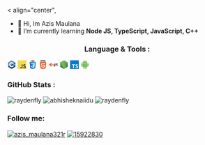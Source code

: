 < align="center",
- 👋 Hi, Im Azis Maulana
- 🌱 I’m currently learning **Node JS, TypeScript, JavaScript, C++**
>

<h3 align="center">Language & Tools :</h3> 

<code><img height="20" src="https://raw.githubusercontent.com/github/explore/80688e429a7d4ef2fca1e82350fe8e3517d3494d/topics/cpp/cpp.png"></code>
<code><img height="20" src="https://raw.githubusercontent.com/github/explore/80688e429a7d4ef2fca1e82350fe8e3517d3494d/topics/javascript/javascript.png"></code>
<code><img height="20" src="https://raw.githubusercontent.com/github/explore/80688e429a7d4ef2fca1e82350fe8e3517d3494d/topics/css/css.png"></code>
<code><img height="20" src="https://raw.githubusercontent.com/github/explore/80688e429a7d4ef2fca1e82350fe8e3517d3494d/topics/html/html.png"></code>
</code>
<code><img height="20" src="https://raw.githubusercontent.com/github/explore/80688e429a7d4ef2fca1e82350fe8e3517d3494d/topics/git/git.png"></code>
<code><img height="20" src="https://raw.githubusercontent.com/github/explore/80688e429a7d4ef2fca1e82350fe8e3517d3494d/topics/nodejs/nodejs.png"></code>
<code><img height="20" src="https://raw.githubusercontent.com/github/explore/80688e429a7d4ef2fca1e82350fe8e3517d3494d/topics/typescript/typescript.png"></code></code>
<code><img height="20" src="https://raw.githubusercontent.com/github/explore/80688e429a7d4ef2fca1e82350fe8e3517d3494d/topics/android/android.png"></code>
<h3 align="left">GitHub Stats :</h3>
<!---
want to know more about me please look at my website, namely https://raydenfly76.repl.co
<!-- Markdown -->
<img src="https://github-stats-alpha.vercel.app/api/?username=raydenfly&cc=0000CC&ic=000000&bc=000000&tc=FFFFFF" alt="raydenfly" />
<img class="center" src="https://github-readme-stats.vercel.app/api/top-langs/?username=RAYDENFLY&layout=compact" alt="abhisheknaiidu" />
<img src="https://komarev.com/ghpvc/?username=RAYDENFLY&label=Profile%20views&color=00e8c1&style=flat" alt="raydenfly" /> </p>

<h3 align="left">Follow me:</h3>

<p align="left">
<a href="https://instagram.com/azis_maulana321" target="blank"><img align="center" src="https://raw.githubusercontent.com/rahuldkjain/github-profile-readme-generator/master/src/images/icons/Social/instagram.svg" alt="azis_maulana321r" height="30" width="40" /></a>
<a href="https://twitter.com/azis_maulana321" target="blank"><img align="center" src="https://raw.githubusercontent.com/rahuldkjain/github-profile-readme-generator/master/src/images/icons/Social/twitter.svg" alt="15922830" height="30" width="40" /></a>
